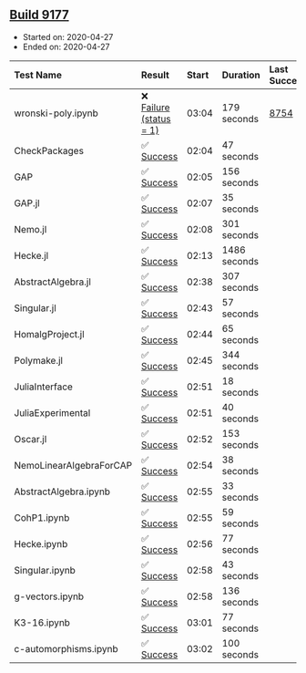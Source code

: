 ## [Build 9177](https://oscarci.mathematik.uni-kl.de/job/oscar/9177/)

* Started on: 2020-04-27
* Ended on: 2020-04-27

| Test Name    | Result | Start | Duration | Last Success | First Failure |
|:-------------|:-------|:------|:---------|:-------------|:--------------|
| wronski-poly.ipynb | ❌ [Failure (status = 1)](https://oscarci.mathematik.uni-kl.de/job/oscar/9177/artifact/logs/build-9177/wronski-poly.ipynb.log) | 03:04 | 179 seconds | [8754](https://oscarci.mathematik.uni-kl.de/job/oscar/8754/) | [8755](https://oscarci.mathematik.uni-kl.de/job/oscar/8755/) |
| CheckPackages | ✅ [Success](https://oscarci.mathematik.uni-kl.de/job/oscar/9177/artifact/logs/build-9177/CheckPackages.log) | 02:04 | 47 seconds |  |  |
| GAP | ✅ [Success](https://oscarci.mathematik.uni-kl.de/job/oscar/9177/artifact/logs/build-9177/GAP.log) | 02:05 | 156 seconds |  |  |
| GAP.jl | ✅ [Success](https://oscarci.mathematik.uni-kl.de/job/oscar/9177/artifact/logs/build-9177/GAP.jl.log) | 02:07 | 35 seconds |  |  |
| Nemo.jl | ✅ [Success](https://oscarci.mathematik.uni-kl.de/job/oscar/9177/artifact/logs/build-9177/Nemo.jl.log) | 02:08 | 301 seconds |  |  |
| Hecke.jl | ✅ [Success](https://oscarci.mathematik.uni-kl.de/job/oscar/9177/artifact/logs/build-9177/Hecke.jl.log) | 02:13 | 1486 seconds |  |  |
| AbstractAlgebra.jl | ✅ [Success](https://oscarci.mathematik.uni-kl.de/job/oscar/9177/artifact/logs/build-9177/AbstractAlgebra.jl.log) | 02:38 | 307 seconds |  |  |
| Singular.jl | ✅ [Success](https://oscarci.mathematik.uni-kl.de/job/oscar/9177/artifact/logs/build-9177/Singular.jl.log) | 02:43 | 57 seconds |  |  |
| HomalgProject.jl | ✅ [Success](https://oscarci.mathematik.uni-kl.de/job/oscar/9177/artifact/logs/build-9177/HomalgProject.jl.log) | 02:44 | 65 seconds |  |  |
| Polymake.jl | ✅ [Success](https://oscarci.mathematik.uni-kl.de/job/oscar/9177/artifact/logs/build-9177/Polymake.jl.log) | 02:45 | 344 seconds |  |  |
| JuliaInterface | ✅ [Success](https://oscarci.mathematik.uni-kl.de/job/oscar/9177/artifact/logs/build-9177/JuliaInterface.log) | 02:51 | 18 seconds |  |  |
| JuliaExperimental | ✅ [Success](https://oscarci.mathematik.uni-kl.de/job/oscar/9177/artifact/logs/build-9177/JuliaExperimental.log) | 02:51 | 40 seconds |  |  |
| Oscar.jl | ✅ [Success](https://oscarci.mathematik.uni-kl.de/job/oscar/9177/artifact/logs/build-9177/Oscar.jl.log) | 02:52 | 153 seconds |  |  |
| NemoLinearAlgebraForCAP | ✅ [Success](https://oscarci.mathematik.uni-kl.de/job/oscar/9177/artifact/logs/build-9177/NemoLinearAlgebraForCAP.log) | 02:54 | 38 seconds |  |  |
| AbstractAlgebra.ipynb | ✅ [Success](https://oscarci.mathematik.uni-kl.de/job/oscar/9177/artifact/logs/build-9177/AbstractAlgebra.ipynb.log) | 02:55 | 33 seconds |  |  |
| CohP1.ipynb | ✅ [Success](https://oscarci.mathematik.uni-kl.de/job/oscar/9177/artifact/logs/build-9177/CohP1.ipynb.log) | 02:55 | 59 seconds |  |  |
| Hecke.ipynb | ✅ [Success](https://oscarci.mathematik.uni-kl.de/job/oscar/9177/artifact/logs/build-9177/Hecke.ipynb.log) | 02:56 | 77 seconds |  |  |
| Singular.ipynb | ✅ [Success](https://oscarci.mathematik.uni-kl.de/job/oscar/9177/artifact/logs/build-9177/Singular.ipynb.log) | 02:58 | 43 seconds |  |  |
| g-vectors.ipynb | ✅ [Success](https://oscarci.mathematik.uni-kl.de/job/oscar/9177/artifact/logs/build-9177/g-vectors.ipynb.log) | 02:58 | 136 seconds |  |  |
| K3-16.ipynb | ✅ [Success](https://oscarci.mathematik.uni-kl.de/job/oscar/9177/artifact/logs/build-9177/K3-16.ipynb.log) | 03:01 | 77 seconds |  |  |
| c-automorphisms.ipynb | ✅ [Success](https://oscarci.mathematik.uni-kl.de/job/oscar/9177/artifact/logs/build-9177/c-automorphisms.ipynb.log) | 03:02 | 100 seconds |  |  |

